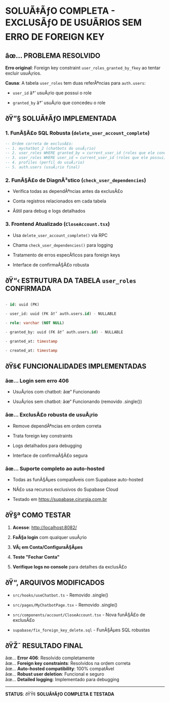 ﻿# SOLUÃ‡ÃƒO COMPLETA - EXCLUSÃƒO DE USUÃRIOS SEM ERRO DE FOREIGN KEY


## âœ… PROBLEMA RESOLVIDO

**Erro original**: Foreign key constraint `user_roles_granted_by_fkey` ao tentar excluir usuÃ¡rios.

**Causa**: A tabela `user_roles` tem duas referÃªncias para `auth.users`:

- `user_id` â†’ usuÃ¡rio que possui o role

- `granted_by` â†’ usuÃ¡rio que concedeu o role


## ðŸ”§ SOLUÃ‡ÃƒO IMPLEMENTADA


### 1. FunÃ§Ã£o SQL Robusta (`delete_user_account_complete`)

```sql
-- Ordem correta de exclusÃ£o:
-- 1. mychatbot_2 (chatbots do usuÃ¡rio)
-- 2. user_roles WHERE granted_by = current_user_id (roles que ele concedeu)
-- 3. user_roles WHERE user_id = current_user_id (roles que ele possui)  
-- 4. profiles (perfil do usuÃ¡rio)
-- 5. auth.users (usuÃ¡rio final)

```


### 2. FunÃ§Ã£o de DiagnÃ³stico (`check_user_dependencies`)

- Verifica todas as dependÃªncias antes da exclusÃ£o

- Conta registros relacionados em cada tabela

- Ãštil para debug e logs detalhados


### 3. Frontend Atualizado (`CloseAccount.tsx`)

- Usa `delete_user_account_complete()` via RPC

- Chama `check_user_dependencies()` para logging

- Tratamento de erros especÃ­ficos para foreign keys

- Interface de confirmaÃ§Ã£o robusta


## ðŸ“‹ ESTRUTURA DA TABELA `user_roles` CONFIRMADA


```sql

- id: uuid (PK)

- user_id: uuid (FK â†’ auth.users.id) - NULLABLE

- role: varchar (NOT NULL)

- granted_by: uuid (FK â†’ auth.users.id) - NULLABLE  

- granted_at: timestamp

- created_at: timestamp

```


## ðŸš€ FUNCIONALIDADES IMPLEMENTADAS


### âœ… Login sem erro 406

- UsuÃ¡rios com chatbot: âœ“ Funcionando

- UsuÃ¡rios sem chatbot: âœ“ Funcionando (removido .single())


### âœ… ExclusÃ£o robusta de usuÃ¡rio

- Remove dependÃªncias em ordem correta

- Trata foreign key constraints

- Logs detalhados para debugging

- Interface de confirmaÃ§Ã£o segura


### âœ… Suporte completo ao auto-hosted

- Todas as funÃ§Ãµes compatÃ­veis com Supabase auto-hosted

- NÃ£o usa recursos exclusivos do Supabase Cloud

- Testado em <https://supabase.cirurgia.com.br>


## ðŸ§ª COMO TESTAR


1. **Acesse**: <http://localhost:8082/>

2. **FaÃ§a login** com qualquer usuÃ¡rio

3. **VÃ¡ em Conta/ConfiguraÃ§Ãµes**

4. **Teste "Fechar Conta"** 

5. **Verifique logs no console** para detalhes da exclusÃ£o


## ðŸ“‚ ARQUIVOS MODIFICADOS


- `src/hooks/useChatbot.ts` - Removido .single() 

- `src/pages/MyChatbotPage.tsx` - Removido .single()

- `src/components/account/CloseAccount.tsx` - Nova funÃ§Ã£o de exclusÃ£o

- `supabase/fix_foreign_key_delete.sql` - FunÃ§Ãµes SQL robustas


## ðŸŽ¯ RESULTADO FINAL

âœ… **Error 406**: Resolvido completamente  
âœ… **Foreign key constraints**: Resolvidos na ordem correta  
âœ… **Auto-hosted compatibility**: 100% compatÃ­vel  
âœ… **Robust user deletion**: Funcional e seguro  
âœ… **Detailed logging**: Implementado para debugging  

---

**STATUS**: ðŸŸ¢ **SOLUÃ‡ÃƒO COMPLETA E TESTADA**
